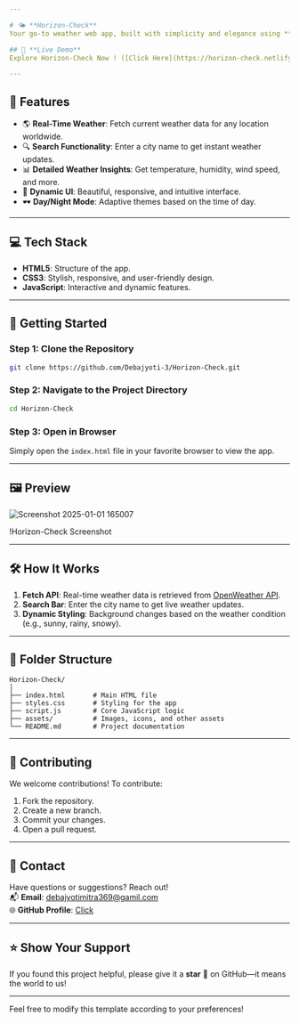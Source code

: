 ```yaml
---

# 🌤️ **Horizon-Check**  
Your go-to weather web app, built with simplicity and elegance using **HTML**, **CSS**, and **JavaScript**.

## 🔗 **Live Demo**  
Explore Horizon-Check Now ! ([Click Here](https://horizon-check.netlify.app/))

---
```


## 📌 **Features**  
- 🌎 **Real-Time Weather**: Fetch current weather data for any location worldwide.  
- 🔍 **Search Functionality**: Enter a city name to get instant weather updates.  
- 📊 **Detailed Weather Insights**: Get temperature, humidity, wind speed, and more.  
- 🌈 **Dynamic UI**: Beautiful, responsive, and intuitive interface.  
- 🕶️ **Day/Night Mode**: Adaptive themes based on the time of day.

---

## 💻 **Tech Stack**  
- **HTML5**: Structure of the app.  
- **CSS3**: Stylish, responsive, and user-friendly design.  
- **JavaScript**: Interactive and dynamic features.

---

## 🚀 **Getting Started**  

### **Step 1: Clone the Repository**  
```bash
git clone https://github.com/Debajyoti-3/Horizon-Check.git
```

### **Step 2: Navigate to the Project Directory**  
```bash
cd Horizon-Check
```

### **Step 3: Open in Browser**  
Simply open the `index.html` file in your favorite browser to view the app.

---

## 🖼️ **Preview**  
![Screenshot 2025-01-01 165007](https://github.com/user-attachments/assets/765a24f1-1ad7-4c50-ac57-e90dcbdedbe1)

!Horizon-Check Screenshot

---

## 🛠️ **How It Works**  

1. **Fetch API**: Real-time weather data is retrieved from [OpenWeather API](https://openweathermap.org/api).  
2. **Search Bar**: Enter the city name to get live weather updates.  
3. **Dynamic Styling**: Background changes based on the weather condition (e.g., sunny, rainy, snowy).  

---

## 📜 **Folder Structure**  
```plaintext
Horizon-Check/
│
├── index.html       # Main HTML file
├── styles.css       # Styling for the app
├── script.js        # Core JavaScript logic
├── assets/          # Images, icons, and other assets
└── README.md        # Project documentation
```

---

## 🤝 **Contributing**  

We welcome contributions! To contribute:  
1. Fork the repository.  
2. Create a new branch.  
3. Commit your changes.  
4. Open a pull request.  

---

## 📧 **Contact**  

Have questions or suggestions? Reach out!  
📬 **Email**: [debajyotimitra369@gamil.com](mailto:debajyotimitra369@gmail.com)  
🌐 **GitHub Profile**: [Click](https://github.com/Debajyoti-3)

---

## ⭐ **Show Your Support**  
If you found this project helpful, please give it a **star** 🌟 on GitHub—it means the world to us!  

---

Feel free to modify this template according to your preferences!
